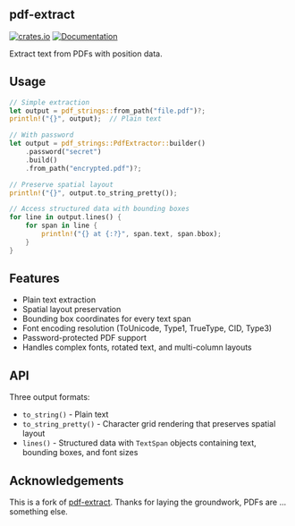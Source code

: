 ## pdf-extract

<!-- [![Build Status](https://github.com/bbqsrc/pdf-extract/actions/workflows/rust.yml/badge.svg)](https://github.com/bbqsrc/pdf-strings/actions) -->
[![crates.io](https://img.shields.io/crates/v/pdf-strings.svg)](https://crates.io/crates/pdf-strings)
[![Documentation](https://docs.rs/pdf-extract/badge.svg)](https://docs.rs/pdf-strings)

Extract text from PDFs with position data.

## Usage

```rust
// Simple extraction
let output = pdf_strings::from_path("file.pdf")?;
println!("{}", output);  // Plain text

// With password
let output = pdf_strings::PdfExtractor::builder()
    .password("secret")
    .build()
    .from_path("encrypted.pdf")?;

// Preserve spatial layout
println!("{}", output.to_string_pretty());

// Access structured data with bounding boxes
for line in output.lines() {
    for span in line {
        println!("{} at {:?}", span.text, span.bbox);
    }
}
```

## Features

- Plain text extraction
- Spatial layout preservation
- Bounding box coordinates for every text span
- Font encoding resolution (ToUnicode, Type1, TrueType, CID, Type3)
- Password-protected PDF support
- Handles complex fonts, rotated text, and multi-column layouts

## API

Three output formats:
- `to_string()` - Plain text
- `to_string_pretty()` - Character grid rendering that preserves spatial layout
- `lines()` - Structured data with `TextSpan` objects containing text, bounding boxes, and font sizes

## Acknowledgements

This is a fork of [pdf-extract](https://github.com/jrmuizel/pdf-extract). Thanks for laying the groundwork, PDFs are ... something else.

